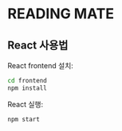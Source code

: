 # READING MATE


## React 사용법

React frontend 설치:

   ```bash
   cd frontend
   npm install
   ```

React 실행:

    npm start